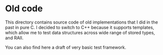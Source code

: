 # Old code

This directory contains source code of old implementations that I did in the past in pure C.
I decided to switch to C++ because it supports templates, which allow me to test data structures across
wide range of stored types, and RAII.

You can also find here a draft of very basic test framework.
